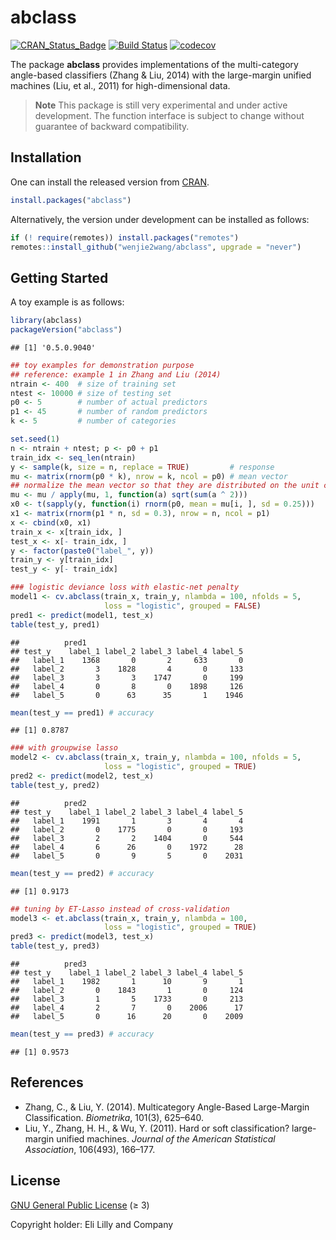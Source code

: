 abclass
================

[![CRAN_Status_Badge](https://www.r-pkg.org/badges/version/abclass)](https://CRAN.R-project.org/package=abclass)
[![Build
Status](https://github.com/wenjie2wang/abclass/workflows/R-CMD-check/badge.svg)](https://github.com/wenjie2wang/abclass/actions)
[![codecov](https://codecov.io/gh/wenjie2wang/abclass/branch/main/graph/badge.svg)](https://app.codecov.io/gh/wenjie2wang/abclass)

The package **abclass** provides implementations of the multi-category
angle-based classifiers (Zhang & Liu, 2014) with the large-margin
unified machines (Liu, et al., 2011) for high-dimensional data.

> **Note** This package is still very experimental and under active
> development. The function interface is subject to change without
> guarantee of backward compatibility.

## Installation

One can install the released version from
[CRAN](https://CRAN.R-project.org/package=abclass).

``` r
install.packages("abclass")
```

Alternatively, the version under development can be installed as
follows:

``` r
if (! require(remotes)) install.packages("remotes")
remotes::install_github("wenjie2wang/abclass", upgrade = "never")
```

## Getting Started

A toy example is as follows:

``` r
library(abclass)
packageVersion("abclass")
```

    ## [1] '0.5.0.9040'

``` r
## toy examples for demonstration purpose
## reference: example 1 in Zhang and Liu (2014)
ntrain <- 400  # size of training set
ntest <- 10000 # size of testing set
p0 <- 5        # number of actual predictors
p1 <- 45       # number of random predictors
k <- 5         # number of categories

set.seed(1)
n <- ntrain + ntest; p <- p0 + p1
train_idx <- seq_len(ntrain)
y <- sample(k, size = n, replace = TRUE)         # response
mu <- matrix(rnorm(p0 * k), nrow = k, ncol = p0) # mean vector
## normalize the mean vector so that they are distributed on the unit circle
mu <- mu / apply(mu, 1, function(a) sqrt(sum(a ^ 2)))
x0 <- t(sapply(y, function(i) rnorm(p0, mean = mu[i, ], sd = 0.25)))
x1 <- matrix(rnorm(p1 * n, sd = 0.3), nrow = n, ncol = p1)
x <- cbind(x0, x1)
train_x <- x[train_idx, ]
test_x <- x[- train_idx, ]
y <- factor(paste0("label_", y))
train_y <- y[train_idx]
test_y <- y[- train_idx]

### logistic deviance loss with elastic-net penalty
model1 <- cv.abclass(train_x, train_y, nlambda = 100, nfolds = 5,
                     loss = "logistic", grouped = FALSE)
pred1 <- predict(model1, test_x)
table(test_y, pred1)
```

    ##          pred1
    ## test_y    label_1 label_2 label_3 label_4 label_5
    ##   label_1    1368       0       2     633       0
    ##   label_2       3    1828       4       0     133
    ##   label_3       3       3    1747       0     199
    ##   label_4       0       8       0    1898     126
    ##   label_5       0      63      35       1    1946

``` r
mean(test_y == pred1) # accuracy
```

    ## [1] 0.8787

``` r
### with groupwise lasso
model2 <- cv.abclass(train_x, train_y, nlambda = 100, nfolds = 5,
                     loss = "logistic", grouped = TRUE)
pred2 <- predict(model2, test_x)
table(test_y, pred2)
```

    ##          pred2
    ## test_y    label_1 label_2 label_3 label_4 label_5
    ##   label_1    1991       1       3       4       4
    ##   label_2       0    1775       0       0     193
    ##   label_3       2       2    1404       0     544
    ##   label_4       6      26       0    1972      28
    ##   label_5       0       9       5       0    2031

``` r
mean(test_y == pred2) # accuracy
```

    ## [1] 0.9173

``` r
## tuning by ET-Lasso instead of cross-validation
model3 <- et.abclass(train_x, train_y, nlambda = 100,
                     loss = "logistic", grouped = TRUE)
pred3 <- predict(model3, test_x)
table(test_y, pred3)
```

    ##          pred3
    ## test_y    label_1 label_2 label_3 label_4 label_5
    ##   label_1    1982       1      10       9       1
    ##   label_2       0    1843       1       0     124
    ##   label_3       1       5    1733       0     213
    ##   label_4       2       7       0    2006      17
    ##   label_5       0      16      20       0    2009

``` r
mean(test_y == pred3) # accuracy
```

    ## [1] 0.9573

## References

- Zhang, C., & Liu, Y. (2014). Multicategory Angle-Based Large-Margin
  Classification. *Biometrika*, 101(3), 625–640.
- Liu, Y., Zhang, H. H., & Wu, Y. (2011). Hard or soft classification?
  large-margin unified machines. *Journal of the American Statistical
  Association*, 106(493), 166–177.

## License

[GNU General Public License](https://www.gnu.org/licenses/) (≥ 3)

Copyright holder: Eli Lilly and Company
